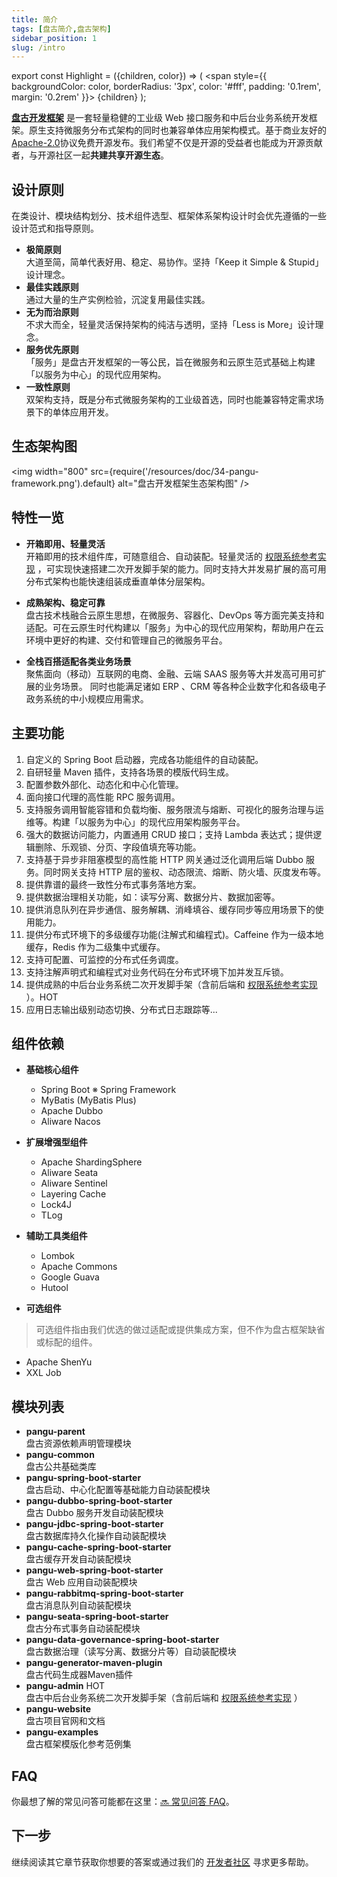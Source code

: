 ```yaml
---
title: 简介
tags: [盘古简介,盘古架构]
sidebar_position: 1
slug: /intro
---
```


<head>
  <title>盘古开发框架简介</title>
  <meta name="keywords" content="盘古开发框架简介" />
  <meta name="description" content="盘古开发框架是一套轻量稳健的工业级分布式微服务开发治理框架（兼容单体分层架构）" />
</head>

export const Highlight = ({children, color}) => (
  <span
    style={{
      backgroundColor: color,
      borderRadius: '3px',
      color: '#fff',
      padding: '0.1rem',
      margin: '0.2rem'
    }}>
    {children}
  </span>
);

[**盘古开发框架**](/) 是一套轻量稳健的工业级 Web 接口服务和中后台业务系统开发框架。原生支持微服务分布式架构的同时也兼容单体应用架构模式。基于商业友好的 [Apache-2.0](https://www.apache.org/licenses/LICENSE-2.0)协议<Highlight color="#25c2a0">免费开源</Highlight>发布。我们希望不仅是开源的受益者也能成为开源贡献者，与开源社区一起**共建共享开源生态**。

## 设计原则

在类设计、模块结构划分、技术组件选型、框架体系架构设计时会优先遵循的一些设计范式和指导原则。

- **极简原则**  
  大道至简，简单代表好用、稳定、易协作。坚持「Keep it Simple & Stupid」设计理念。
- **最佳实践原则**  
  通过大量的生产实例检验，沉淀复用最佳实践。
- **无为而治原则**  
  不求大而全，轻量灵活保持架构的纯洁与透明，坚持「Less is More」设计理念。
- **服务优先原则**  
「服务」是盘古开发框架的一等公民，旨在微服务和云原生范式基础上构建「以服务为中心」的现代应用架构。
- **一致性原则**  
  双架构支持，既是分布式微服务架构的工业级首选，同时也能兼容特定需求场景下的单体应用开发。

## 生态架构图

<img width="800"
  src={require('/resources/doc/34-pangu-framework.png').default}
  alt="盘古开发框架生态架构图" />

## 特性一览

- **开箱即用、轻量灵活**  
开箱即用的技术组件库，可随意组合、自动装配。轻量灵活的 [权限系统参考实现](/online-demo) ，可实现快速搭建二次开发脚手架的能力。同时支持大并发易扩展的高可用分布式架构也能快速组装成垂直单体分层架构。

- **成熟架构、稳定可靠**  
盘古技术栈融合云原生思想，在微服务、容器化、DevOps 等方面完美支持和适配。可在云原生时代构建以「服务」为中心的现代应用架构，帮助用户在云环境中更好的构建、交付和管理自己的微服务平台。

- **全栈百搭适配各类业务场景**  
聚焦面向（移动）互联网的电商、金融、云端 SAAS 服务等大并发高可用可扩展的业务场景。 同时也能满足诸如 ERP 、CRM 等各种企业数字化和各级电子政务系统的中小规模应用需求。

## 主要功能

1. 自定义的 Spring Boot 启动器，完成各功能组件的自动装配。
2. 自研轻量 Maven 插件，支持各场景的模版代码生成。
3. 配置参数外部化、动态化和中心化管理。
4. 面向接口代理的高性能 RPC 服务调用。
5. 支持服务调用智能容错和负载均衡、服务限流与熔断、可视化的服务治理与运维等。构建「以服务为中心」的现代应用架构服务平台。
6. 强大的数据访问能力，内置通用 CRUD 接口；支持 Lambda 表达式；提供逻辑删除、乐观锁、分页、字段值填充等功能。
7. 支持基于异步非阻塞模型的高性能 HTTP 网关通过泛化调用后端 Dubbo 服务。同时网关支持 HTTP 层的鉴权、动态限流、熔断、防火墙、灰度发布等。
8. 提供靠谱的最终一致性分布式事务落地方案。
9. 提供数据治理相关功能，如：读写分离、数据分片、数据加密等。
10. 提供消息队列在异步通信、服务解耦、消峰填谷、缓存同步等应用场景下的使用能力。
11. 提供分布式环境下的多级缓存功能(注解式和编程式)。Caffeine 作为一级本地缓存，Redis 作为二级集中式缓存。
12. 支持可配置、可监控的分布式任务调度。
13. 支持注解声明式和编程式对业务代码在分布式环境下加并发互斥锁。
14. 提供成熟的中后台业务系统二次开发脚手架（含前后端和 [权限系统参考实现](/online-demo) ）。<Highlight color="#F56C6C">HOT</Highlight>
14. 应用日志输出级别动态切换、分布式日志跟踪等...

## 组件依赖

- **基础核心组件**
  - Spring Boot ※ Spring Framework
  - MyBatis (MyBatis Plus)
  - Apache Dubbo
  - Aliware Nacos

- **扩展增强型组件**
  - Apache ShardingSphere
  - Aliware Seata
  - Aliware Sentinel
  - Layering Cache
  - Lock4J
  - TLog

- **辅助工具类组件**
  - Lombok
  - Apache Commons
  - Google Guava
  - Hutool

- **可选组件**  
> 可选组件指由我们优选的做过适配或提供集成方案，但不作为盘古框架缺省或标配的组件。

  - Apache ShenYu
  - XXL Job

## 模块列表

- **pangu-parent**   
  盘古资源依赖声明管理模块
- **pangu-common**  
  盘古公共基础类库
- **pangu-spring-boot-starter**  
  盘古启动、中心化配置等基础能力自动装配模块
- **pangu-dubbo-spring-boot-starter**  
  盘古 Dubbo 服务开发自动装配模块
- **pangu-jdbc-spring-boot-starter**  
  盘古数据库持久化操作自动装配模块
- **pangu-cache-spring-boot-starter**  
  盘古缓存开发自动装配模块
- **pangu-web-spring-boot-starter**  
  盘古 Web 应用自动装配模块
- **pangu-rabbitmq-spring-boot-starter**  
  盘古消息队列自动装配模块
- **pangu-seata-spring-boot-starter**  
  盘古分布式事务自动装配模块
- **pangu-data-governance-spring-boot-starter**  
  盘古数据治理（读写分离、数据分片等）自动装配模块
- **pangu-generator-maven-plugin**  
  盘古代码生成器Maven插件
- **pangu-admin** <Highlight color="#F56C6C">HOT</Highlight>  
  盘古中后台业务系统二次开发脚手架（含前后端和 [权限系统参考实现](/online-demo) ）
- **pangu-website**  
  盘古项目官网和文档
- **pangu-examples**  
  盘古框架模版化参考范例集

## FAQ

你最想了解的常见问答可能都在这里：[:soon: 常见问答 FAQ](/faq/index)。

## 下一步

继续阅读其它章节获取你想要的答案或通过我们的 [开发者社区](/community) 寻求更多帮助。
